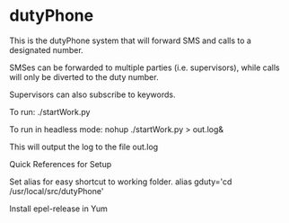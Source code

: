 # dutyPhone
This is the dutyPhone system that will forward SMS and calls to a designated number.

SMSes can be forwarded to multiple parties (i.e. supervisors), while calls will only be diverted to the duty number.

Supervisors can also subscribe to keywords.

To run: ./startWork.py

To run in headless mode:
nohup ./startWork.py > out.log&

This will output the log to the file out.log

Quick References for Setup

Set alias for easy shortcut to working folder.
alias gduty='cd /usr/local/src/dutyPhone'

Install epel-release in Yum
